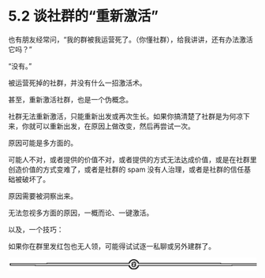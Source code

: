 # 5.2 谈社群的“重新激活”

也有朋友经常问，“我的群被我运营死了。（你懂社群），给我讲讲，还有办法激活它吗？”

“没有。”

被运营死掉的社群，并没有什么一招激活术。

甚至，重新激活社群，也是一个伪概念。

社群无法重新激活，只能重新出发或再次生长。如果你搞清楚了社群是为何凉下来，你就可以重新出发，在原因上做改变，然后再尝试一次。

原因可能是多方面的。

可能人不对，或者提供的价值不对，或者提供的方式无法达成价值，或是在社群里创造价值的方式变难了，或者是社群的 spam 没有人治理，或者是社群的信任基础被破坏了。

原因需要被洞察出来。

无法忽视多方面的原因，一概而论、一键激活。

以及，一个技巧：

如果你在群里发红包也无人领，可能得试试逐一私聊或另外建群了。

![](img/08b409e548d8d310a42e1b70226b77ec.png)